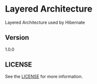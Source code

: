 # Layered Architecture
Layered Architecture used by Hibernate

## Version
1.0.0

## LICENSE
See the [LICENSE](LICENSE) for more information.


